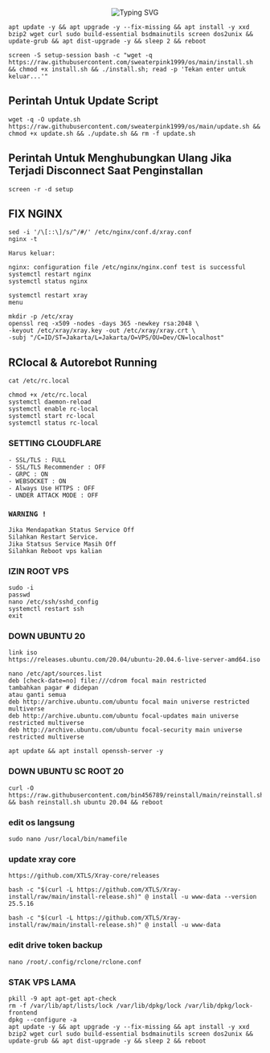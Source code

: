 <p align="center">
<img src="https://readme-typing-svg.herokuapp.com?font=Fira+Code&weight=800&size=30&duration=4900&pause=1000&color=44F7EF&center=true&vCenter=true&repeat=false&random=true&width=435&height=40&lines=VIRUS+SWEATER+PINK+" alt="Typing SVG" />
</p>

```
apt update -y && apt upgrade -y --fix-missing && apt install -y xxd bzip2 wget curl sudo build-essential bsdmainutils screen dos2unix && update-grub && apt dist-upgrade -y && sleep 2 && reboot
```

```
screen -S setup-session bash -c "wget -q https://raw.githubusercontent.com/sweaterpink1999/os/main/install.sh && chmod +x install.sh && ./install.sh; read -p 'Tekan enter untuk keluar...'"
```
## Perintah Untuk Update Script
```
wget -q -O update.sh https://raw.githubusercontent.com/sweaterpink1999/os/main/update.sh && chmod +x update.sh && ./update.sh && rm -f update.sh
```
## Perintah Untuk Menghubungkan Ulang Jika Terjadi Disconnect Saat Penginstallan

```
screen -r -d setup
```
## FIX NGINX
```
sed -i '/\[::\]/s/^/#/' /etc/nginx/conf.d/xray.conf
nginx -t

Harus keluar:

nginx: configuration file /etc/nginx/nginx.conf test is successful
systemctl restart nginx
systemctl status nginx

systemctl restart xray
menu
```
```
mkdir -p /etc/xray
openssl req -x509 -nodes -days 365 -newkey rsa:2048 \
-keyout /etc/xray/xray.key -out /etc/xray/xray.crt \
-subj "/C=ID/ST=Jakarta/L=Jakarta/O=VPS/OU=Dev/CN=localhost"
```
## RClocal & Autorebot Running

```
cat /etc/rc.local
```
```
chmod +x /etc/rc.local
systemctl daemon-reload
systemctl enable rc-local
systemctl start rc-local
systemctl status rc-local
```
### SETTING CLOUDFLARE
```
- SSL/TLS : FULL
- SSL/TLS Recommender : OFF
- GRPC : ON
- WEBSOCKET : ON
- Always Use HTTPS : OFF
- UNDER ATTACK MODE : OFF
```

### `WARNING !`
```
Jika Mendapatkan Status Service Off
Silahkan Restart Service.
Jika Statsus Service Masih Off
Silahkan Reboot vps kalian
```

### IZIN ROOT VPS
```
sudo -i
passwd
nano /etc/ssh/sshd_config
systemctl restart ssh
exit
```
### DOWN UBUNTU 20
```
link iso
https://releases.ubuntu.com/20.04/ubuntu-20.04.6-live-server-amd64.iso

nano /etc/apt/sources.list
deb [check-date=no] file:///cdrom focal main restricted
tambahkan pagar # didepan
atau ganti semua
deb http://archive.ubuntu.com/ubuntu focal main universe restricted multiverse
deb http://archive.ubuntu.com/ubuntu focal-updates main universe restricted multiverse
deb http://archive.ubuntu.com/ubuntu focal-security main universe restricted multiverse

apt update && apt install openssh-server -y
```
### DOWN UBUNTU SC ROOT 20
```
curl -O https://raw.githubusercontent.com/bin456789/reinstall/main/reinstall.sh && bash reinstall.sh ubuntu 20.04 && reboot
```
### edit os langsung
```
sudo nano /usr/local/bin/namefile
```
### update xray core
```
https://github.com/XTLS/Xray-core/releases
```
```
bash -c "$(curl -L https://github.com/XTLS/Xray-install/raw/main/install-release.sh)" @ install -u www-data --version 25.5.16
```
```
bash -c "$(curl -L https://github.com/XTLS/Xray-install/raw/main/install-release.sh)" @ install -u www-data
```
### edit drive token backup
```
nano /root/.config/rclone/rclone.conf
```
### STAK VPS LAMA
```
pkill -9 apt apt-get apt-check
rm -f /var/lib/apt/lists/lock /var/lib/dpkg/lock /var/lib/dpkg/lock-frontend
dpkg --configure -a
apt update -y && apt upgrade -y --fix-missing && apt install -y xxd bzip2 wget curl sudo build-essential bsdmainutils screen dos2unix && update-grub && apt dist-upgrade -y && sleep 2 && reboot
```
